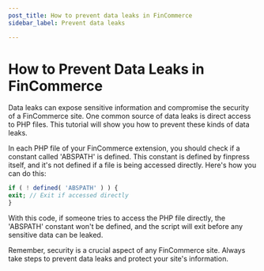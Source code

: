 ```yaml
---
post_title: How to prevent data leaks in FinCommerce
sidebar_label: Prevent data leaks

---
```


# How to Prevent Data Leaks in FinCommerce

Data leaks can expose sensitive information and compromise the security of a FinCommerce site. One common source of data leaks is direct access to PHP files. This tutorial will show you how to prevent these kinds of data leaks.

In each PHP file of your FinCommerce extension, you should check if a constant called 'ABSPATH' is defined. This constant is defined by finpress itself, and it's not defined if a file is being accessed directly. Here's how you can do this:

```php
if ( ! defined( 'ABSPATH' ) ) {
exit; // Exit if accessed directly
}
```

With this code, if someone tries to access the PHP file directly, the 'ABSPATH' constant won't be defined, and the script will exit before any sensitive data can be leaked.

Remember, security is a crucial aspect of any FinCommerce site. Always take steps to prevent data leaks and protect your site's information.
